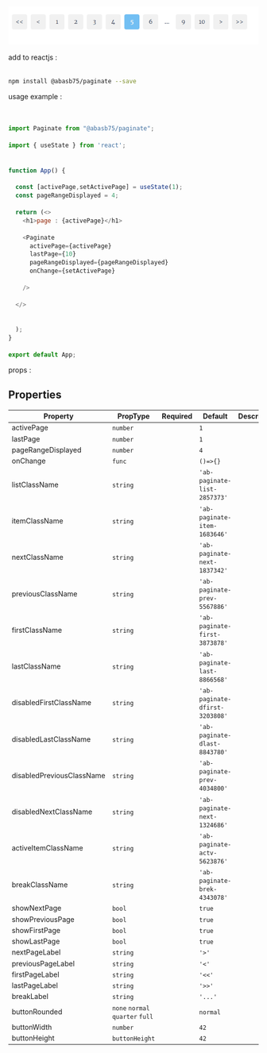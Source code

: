 <p><a href="https://abasb75-paginate.netlify.app/"></a></p>

<img src="files/screen.gif" alt="@abasb75/paginate react js paginate" title="@abasb75/paginate">


add to reactjs :

```sh

npm install @abasb75/paginate --save

```

usage example :


```javascript


import Paginate from "@abasb75/paginate";

import { useState } from 'react';


function App() {

  const [activePage,setActivePage] = useState(1);
  const pageRangeDisplayed = 4;

  return (<>
    <h1>page : {activePage}</h1>

    <Paginate
      activePage={activePage}
      lastPage={10}
      pageRangeDisplayed={pageRangeDisplayed}
      onChange={setActivePage}

    />
    
  </>
    
    
  );
}

export default App;

```


props :

<!-- props-table-start -->
## Properties

| Property | PropType | Required | Default | Description |
|----------|----------|----------|---------|-------------|
| activePage | `number` |  | `1` |  |
| lastPage | `number` |  | `1` |  |
| pageRangeDisplayed | `number` |  | `4` |  |
| onChange | `func` |  | `()=>{}` |  |
| listClassName | `string` |  | `'ab-paginate-list-2857373'` |  |
| itemClassName | `string` |  | `'ab-paginate-item-1683646'` |  |
| nextClassName | `string` |  | `'ab-paginate-next-1837342'` |  |
| previousClassName | `string` |  | `'ab-paginate-prev-5567886'` |  |
| firstClassName | `string` |  | `'ab-paginate-first-3873878'` |  |
| lastClassName | `string` |  | `'ab-paginate-last-8866568'` |  |
| disabledFirstClassName | `string` |  | `'ab-paginate-dfirst-3203808'` |  |
| disabledLastClassName | `string` |  | `'ab-paginate-dlast-8843780'` |  |
| disabledPreviousClassName | `string` |  | `'ab-paginate-prev-4034800'` |  |
| disabledNextClassName | `string` |  | `'ab-paginate-next-1324686'` |  |
| activeItemClassName | `string` |  | `'ab-paginate-actv-5623876'` |  |
| breakClassName | `string` |  | `'ab-paginate-brek-4343078'` |  |
| showNextPage | `bool` |  | `true` |  |
| showPreviousPage | `bool` |  | `true` |  |
| showFirstPage | `bool` |  | `true` |  |
| showLastPage | `bool` |  | `true` |  |
| nextPageLabel | `string` |  | `'>'` |  |
| previousPageLabel | `string` |  | `'<'` |  |
| firstPageLabel | `string` |  | `'<<'` |  |
| lastPageLabel | `string` |  | `'>>'` |  |
| breakLabel | `string` |  | `'...'` |  |
| buttonRounded | `none` `normal` `quarter` `full` |  | `normal` |  |
| buttonWidth | `number` |  | `42` |  |
| buttonHeight | `buttonHeight` |  | `42` |  |


<!-- props-table-end -->